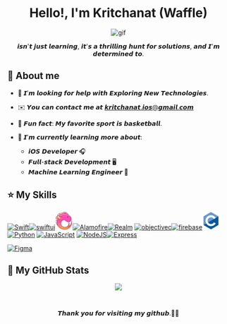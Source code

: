 <h1 align="center">Hello!, I'm Kritchanat (Waffle)</h1> 

<p align="center"><img src="https://i.pinimg.com/originals/ea/d5/31/ead5310095b5d1bbcb37a462762b01e6.gif" width="450" height="250" alt="gif"/></p>

<p align="center">    𝙞𝙨𝙣'𝙩 𝙟𝙪𝙨𝙩 𝙡𝙚𝙖𝙧𝙣𝙞𝙣𝙜, 𝙞𝙩'𝙨 𝙖 𝙩𝙝𝙧𝙞𝙡𝙡𝙞𝙣𝙜  𝙝𝙪𝙣𝙩 𝙛𝙤𝙧 𝙨𝙤𝙡𝙪𝙩𝙞𝙤𝙣𝙨, 𝙖𝙣𝙙 𝙄'𝙢 𝙙𝙚𝙩𝙚𝙧𝙢𝙞𝙣𝙚𝙙 𝙩𝙤.  </p>

🔭 About me
----------------------------

* 🚀 𝙄’𝙢 𝙡𝙤𝙤𝙠𝙞𝙣𝙜 𝙛𝙤𝙧 𝙝𝙚𝙡𝙥 𝙬𝙞𝙩𝙝 𝙀𝙭𝙥𝙡𝙤𝙧𝙞𝙣𝙜 𝙉𝙚𝙬 𝙏𝙚𝙘𝙝𝙣𝙤𝙡𝙤𝙜𝙞𝙚𝙨.

*  ✉️  𝙔𝙤𝙪 𝙘𝙖𝙣 𝙘𝙤𝙣𝙩𝙖𝙘𝙩 𝙢𝙚 𝙖𝙩 𝙠𝙧𝙞𝙩𝙘𝙝𝙖𝙣𝙖𝙩.𝙞𝙤𝙨@𝙜𝙢𝙖𝙞𝙡.𝙘𝙤𝙢
 
*  🏀 𝙁𝙪𝙣 𝙛𝙖𝙘𝙩: 𝙈𝙮 𝙛𝙖𝙫𝙤𝙧𝙞𝙩𝙚 𝙨𝙥𝙤𝙧𝙩 𝙞𝙨 𝙗𝙖𝙨𝙠𝙚𝙩𝙗𝙖𝙡𝙡.

* 🧪 𝙄’𝙢 𝙘𝙪𝙧𝙧𝙚𝙣𝙩𝙡𝙮 𝙡𝙚𝙖𝙧𝙣𝙞𝙣𝙜 𝙢𝙤𝙧𝙚 𝙖𝙗𝙤𝙪𝙩:
  - 𝙞𝙊𝙎 𝘿𝙚𝙫𝙚𝙡𝙤𝙥𝙚𝙧 🎧       
  - 𝙁𝙪𝙡𝙡-𝙨𝙩𝙖𝙘𝙠 𝘿𝙚𝙫𝙚𝙡𝙤𝙥𝙢𝙚𝙣𝙩 🖥️   
  - 𝙈𝙖𝙘𝙝𝙞𝙣𝙚 𝙇𝙚𝙖𝙧𝙣𝙞𝙣𝙜 𝙀𝙣𝙜𝙞𝙣𝙚𝙚𝙧 🤖

⭐️ My Skills
----------------------------

<p align="left">
<a href="https://developer.apple.com/swift/" target="_blank" rel="noreferrer"><img src="https://raw.githubusercontent.com/danielcranney/readme-generator/main/public/icons/skills/swift-colored.svg" width="40" height="40" alt="Swift" /><a href="https://developer.apple.com/swiftui/" target="_blank" rel="noreferrer"><img width="50" height="50"; src="https://img.icons8.com/fluency/100/swiftui.png" alt="swiftui" /></a><a href="https://developer.apple.com/forums/thread/675329" target="_blank" rel="noreferrer"><img width="40" height="40"; src="https://raw.githubusercontent.com/ReactiveX/RxSwift/main/assets/RxSwift_Logo.png" alt="Rxswif" /></a><a href="https://forums.developer.apple.com/forums/thread/67756" target="_blank" rel="noreferrer"><img width="45" height="45"; src="https://avatars.githubusercontent.com/u/7774181?s=280&v=4" alt="Alamofire"/></a><a href="https://github.com/realm/realm-swift" target="_blank" rel="noreferrer"><img width="45" height="45"; src="https://avatars.githubusercontent.com/u/7575099?s=280&v=4" alt="Realm" /></a> <a href="https://developer.apple.com/library/archive/documentation/Cocoa/Conceptual/ProgrammingWithObjectiveC/Introduction/Introduction.html" target="_blank" rel="noreferrer"><img src="https://www.vectorlogo.zone/logos/apple_objectivec/apple_objectivec-icon.svg" alt="objectivec" width="40" height="40" alt="Objective-C"/></a><a href="https://firebase.google.com/" target="_blank" rel="noreferrer"><img src="https://www.vectorlogo.zone/logos/firebase/firebase-icon.svg" alt="firebase" width="40" height="40" /><a href="https://www.cprogramming.com/" target="_blank" rel="noreferrer"><img src="https://raw.githubusercontent.com/devicons/devicon/master/icons/c/c-original.svg" alt="c" width="40" height="40" /></a><a href="https://www.python.org/" target="_blank" rel="noreferrer"><img src="https://raw.githubusercontent.com/danielcranney/readme-generator/main/public/icons/skills/python-colored.svg" width="36" height="36" alt="Python" /></a> <a href="https://developer.mozilla.org/en-US/docs/Web/JavaScript" target="_blank" rel="noreferrer"><img src="https://raw.githubusercontent.com/danielcranney/readme-generator/main/public/icons/skills/javascript-colored.svg" width="36" height="36" alt="JavaScript" /></a>    <a href="https://nodejs.org/en/" target="_blank" rel="noreferrer"><img src="https://skillicons.dev/icons?i=nodejs	" width="36" height="36" alt="NodeJS" /></a><a href="https://expressjs.com/" target="_blank" rel="noreferrer"><img src="https://skillicons.dev/icons?i=express" width="36" height="36" alt="Express" /></a></p><a href="https://www.figma.com/" target="_blank" rel="noreferrer"><img src="https://raw.githubusercontent.com/danielcranney/readme-generator/main/public/icons/skills/figma-colored.svg" width="36" height="36" alt="Figma" /></a> 
</p>

💫 My GitHub Stats 
----------------------------

<p align="center">
  <a href="http://www.github.com/Kritchanaxt"><img src="https://github-readme-stats.vercel.app/api/top-langs/?username=Kritchanaxt&layout=compact&langs_count=10&count_private=true&show_icons=true&title_color=ffffff&text_color=ffffff&bg_color=181824""/></a>
</p>

<h1></h1>
<p align="center"><a>𝙏𝙝𝙖𝙣𝙠 𝙮𝙤𝙪 𝙛𝙤𝙧 𝙫𝙞𝙨𝙞𝙩𝙞𝙣𝙜 𝙢𝙮 𝙜𝙞𝙩𝙝𝙪𝙗.🫰🏻<a></p>


